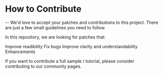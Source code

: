 # How to Contribute
--
We'd love to accept your patches and contributions to this project. There are just a few small guidelines you need to follow.

In this repository, we are looking for patches that:

Improve readibility
Fix bugs
Improve clarity and understandability
Enhancements

If you want to contribute a full sample / tutorial, please consider contributing to our community pages.
